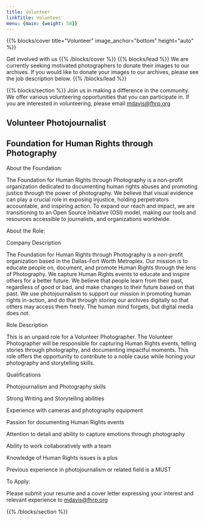 ```yaml
---
title: Volunteer
linkTitle: Volunteer
menu: {main: {weight: 50}}
---
```

{{% blocks/cover title="Volunteer" image_anchor="bottom" height="auto" %}}

Get involved with us
{{% /blocks/cover %}}
{{% blocks/lead %}}
We are currently seeking motivated photographers to donate their images to our archives. If you would like to donate your images to our archives, please see the job description below.
{{% /blocks/lead %}}

{{% blocks/section %}}
Join us in making a difference in the community. We offer various volunteering opportunities that you can participate in. If you are interested in volunteering, please email mdavis@fhrp.org

## Volunteer Photojournalist

## Foundation for Human Rights through Photography

About the Foundation:

The Foundation for Human Rights through Photography is a non-profit organization dedicated to documenting human rights abuses and promoting justice through the power of photography. We believe that visual evidence can play a crucial role in exposing injustice, holding perpetrators accountable, and inspiring action. To expand our reach and impact, we are transitioning to an Open Source Initiative (OSI) model, making our tools and resources accessible to journalists, and organizations worldwide.

About the Role:

Company Description

The Foundation for Human Rights through Photography is a non-profit organization based in the Dallas-Fort Worth Metroplex. Our mission is to educate people on, document, and promote Human Rights through the lens of Photography. We capture Human Rights events to educate and inspire others for a better future. We believe that people learn from their past, regardless of good or bad, and make changes to their future based on that past. We use photojournalism to support our mission in promoting human rights in-action, and do that through storing our archives digitally so that others may access them freely. The human mind forgets, but digital media does not.

Role Description

This is an unpaid role for a Volunteer Photographer. The Volunteer Photographer will be responsible for capturing Human Rights events, telling stories through photography, and documenting impactful moments. This role offers the opportunity to contribute to a noble cause while honing your photography and storytelling skills.

Qualifications

Photojournalism and Photography skills

Strong Writing and Storytelling abilities

Experience with cameras and photography equipment

Passion for documenting Human Rights events

Attention to detail and ability to capture emotions through photography

Ability to work collaboratively with a team

Knowledge of Human Rights issues is a plus

Previous experience in photojournalism or related field is a MUST

To Apply:

Please submit your resume and a cover letter expressing your interest and relevant experience to [mdavis@fhrp.org](mailto:mdavis@fhrp.org)

{{% /blocks/section %}}

